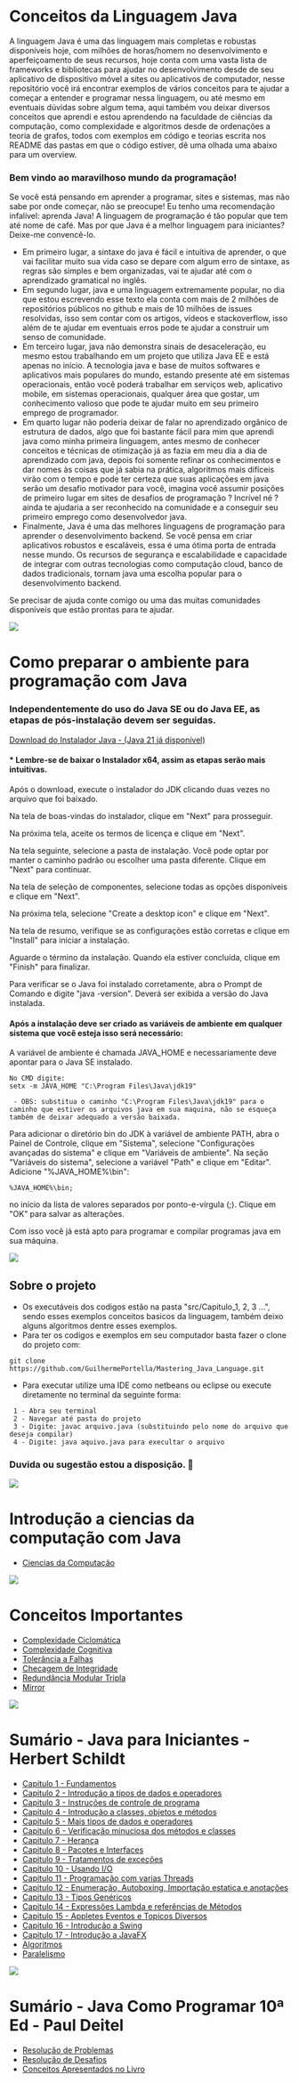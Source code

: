 # Conceitos da Linguagem Java

A linguagem Java é uma das linguagem mais completas e robustas disponíveis hoje, com milhões de horas/homem no desenvolvimento e aperfeiçoamento de seus recursos, hoje  conta com uma vasta lista de frameworks e bibliotecas para ajudar no desenvolvimento desde de seu aplicativo de dispositivo móvel a sites ou aplicativos de computador, nesse repositório você irá encontrar exemplos de vários conceitos para te ajudar a começar a entender e programar nessa linguagem, ou até mesmo em eventuais dúvidas sobre algum tema, aqui também vou deixar diversos conceitos que aprendi e estou aprendendo na faculdade de ciências da computação, como complexidade e algoritmos desde de ordenações a teoria de grafos, todos com exemplos em código e teorias escrita nos README das pastas em que o código estiver,  dê uma olhada uma abaixo para um overview.

### Bem vindo ao maravilhoso mundo da programação!
Se você está pensando em aprender a programar, sites e sistemas, mas não sabe por onde começar, não se preocupe! Eu tenho uma recomendação infalível: aprenda Java! A linguagem de programação é tão popular que tem até nome de café. Mas por que Java é a melhor linguagem para iniciantes? Deixe-me convencê-lo.

- Em primeiro lugar, a sintaxe do java é fácil e intuitiva de aprender, o que vai facilitar muito sua vida caso se depare com algum erro de sintaxe, as regras são simples e bem organizadas, vai te ajudar até com o aprendizado gramatical no inglês. 
- Em segundo lugar, java e uma linguagem extremamente popular, no dia que estou escrevendo esse texto ela conta com mais de 2 milhões de repositórios públicos no github e mais de 10 milhões de issues resolvidas, isso sem contar com os artigos, vídeos e stackoverflow, isso além de te ajudar em eventuais erros pode te ajudar a construir um senso de comunidade.
- Em terceiro lugar, java não demonstra sinais de desaceleração, eu mesmo estou trabalhando em um projeto que utiliza Java EE e está apenas no início. A tecnologia java e base de muitos softwares e aplicativos mais populares do mundo, estando presente até em sistemas operacionais, então você poderá trabalhar em serviços web, aplicativo mobile, em sistemas operacionais, qualquer área que gostar, um conhecimento valioso que pode te ajudar muito em seu primeiro emprego de programador.
- Em quarto lugar não poderia deixar de falar no aprendizado orgânico de estrutura de dados, algo que foi bastante fácil para mim que aprendi java como minha primeira linguagem, antes mesmo de conhecer conceitos e técnicas de otimização já as fazia em meu dia a dia de aprendizado com java, depois foi somente refinar os conhecimentos e dar nomes às coisas que já sabia na prática, algoritmos mais difíceis virão com o tempo e pode ter certeza que suas aplicações em java serão um desafio motivador para você, imagina você assumir posições de primeiro lugar em sites de desafios de programação ? Incrível né ? ainda te ajudaria a ser reconhecido na comunidade e a conseguir seu primeiro emprego como desenvolvedor java.
- Finalmente, Java é uma das melhores linguagens de programação para aprender o desenvolvimento backend. Se você pensa em criar aplicativos robustos e escaláveis, essa é uma ótima porta de entrada nesse mundo. Os recursos de segurança e escalabilidade e capacidade de integrar com outras tecnologias como computação cloud, banco de dados tradicionais, tornam java uma escolha popular para o desenvolvimento backend.

Se precisar de ajuda conte comigo ou uma das muitas comunidades disponíveis que estão prontas para te ajudar.

![](https://i.imgur.com/waxVImv.png)
 
# Como preparar o ambiente para programação com Java

###  Independentemente do uso do Java SE ou do Java EE, as etapas de pós-instalação devem ser seguidas.
[Download do Instalador Java - (Java 21 já disponível)](https://www.oracle.com/java/technologies/downloads/)
####  * Lembre-se de baixar o Instalador x64, assim as etapas serão mais intuitivas.

Após o download, execute o instalador do JDK clicando duas vezes no arquivo que foi baixado.

Na tela de boas-vindas do instalador, clique em "Next" para prosseguir.

Na próxima tela, aceite os termos de licença e clique em "Next".

Na tela seguinte, selecione a pasta de instalação. Você pode optar por manter o caminho padrão ou escolher uma pasta diferente. Clique em "Next" para continuar.

Na tela de seleção de componentes, selecione todas as opções disponíveis e clique em "Next".

Na próxima tela, selecione "Create a desktop icon" e clique em "Next".

Na tela de resumo, verifique se as configurações estão corretas e clique em "Install" para iniciar a instalação.

Aguarde o término da instalação. Quando ela estiver concluída, clique em "Finish" para finalizar.

Para verificar se o Java foi instalado corretamente, abra o Prompt de Comando e digite "java -version". Deverá ser exibida a versão do Java instalada.


 #### Após a instalação deve ser criado as variáveis de ambiente em qualquer sistema que você esteja isso será necessário: 
 
 A variável de ambiente é chamada JAVA_HOME e necessariamente deve apontar para o Java SE instalado. 
 ~~~
 No CMD digite:
 setx -m JAVA_HOME "C:\Program Files\Java\jdk19"
 
  - OBS: substitua o caminho "C:\Program Files\Java\jdk19" para o caminho que estiver os arquivos java em sua maquina, não se esqueça também de deixar adequado a versão baixada.
 ~~~
 
Para adicionar o diretório bin do JDK à variável de ambiente PATH, abra o Painel de Controle, clique em "Sistema", selecione "Configurações avançadas do sistema" e clique em "Variáveis de ambiente". Na seção "Variáveis do sistema", selecione a variável "Path" e clique em "Editar". Adicione "%JAVA_HOME%\bin":
~~~
%JAVA_HOME%\bin;
~~~
no início da lista de valores separados por ponto-e-vírgula (;). Clique em "OK" para salvar as alterações.

Com isso você já está apto para programar e compilar programas java em sua máquina.

![](https://i.imgur.com/waxVImv.png)
 ## Sobre o projeto

- Os executáveis dos codigos estão na pasta "src/Capitulo_1, 2, 3 ...", sendo esses exemplos conceitos basicos da linguagem, também deixo alguns algoritmos dentre esses exemplos.
- Para ter os codigos e exemplos em seu computador basta fazer o clone do projeto com:     
~~~ 
git clone https://github.com/GuilhermePortella/Mastering_Java_Language.git
~~~

- Para executar utilize uma IDE como netbeans ou eclipse ou execute diretamente no terminal da seguinte forma:
~~~
 1 - Abra seu terminal
 2 - Navegar até pasta do projeto
 3 - Digite: javac arquivo.java (substituindo pelo nome do arquivo que deseja compilar)
 4 - Digite: java aquivo.java para execultar o arquivo 
~~~
 
### Duvida ou sugestão estou a disposição. 	:vulcan_salute:
 
 
![](https://i.imgur.com/waxVImv.png)
 

 
# Introdução a ciencias da computação com Java
  - [Ciencias da Computação](https://github.com/GuilhermePortella/IntroducaoCienciasComputacao)
 
 
 ![](https://i.imgur.com/waxVImv.png)
 
 
# Conceitos Importantes 
  - [Complexidade Ciclomática](https://github.com/GuilhermePortella/Conceitos-Basicos-da-Linguagem-Java/tree/main/src/Algoritmos/Complexidade/Ciclom%C3%A1tica)
  - [Complexidade Cognitiva](https://github.com/GuilhermePortella/Conceitos-Basicos-da-Linguagem-Java/tree/main/src/Algoritmos/Complexidade/Cognitiva)
  - [Tolerância a Falhas](https://pt.wikipedia.org/wiki/Toler%C3%A2ncia_a_falhas)
  - [Checagem de Integridade](https://pt.wikipedia.org/wiki/Checagem_de_integridade)
  - [Redundância Modular Tripla](https://pt.wikipedia.org/wiki/Redund%C3%A2ncia_modular_tripla)
  - [Mirror](https://pt.wikipedia.org/wiki/Mirror_(computa%C3%A7%C3%A3o))


![](https://i.imgur.com/waxVImv.png)

# Sumário - Java para Iniciantes - Herbert Schildt
 
  - [Capitulo 1 - Fundamentos](https://github.com/GuilhermePortella/Conceitos-Basicos-da-Linguagem-Java/tree/main/src/Capitulo_1_Fundamentos) 
  - [Capitulo 2 - Introdução a tipos de dados e operadores](https://github.com/GuilhermePortella/Conceitos-Basicos-da-Linguagem-Java/tree/main/src/Capitulo_2_Introdu%C3%A7%C3%A3o_a_Tipos_de_Dados_e_operadores)
  - [Capitulo 3 - Instruções de controle de programa](https://github.com/GuilhermePortella/Conceitos-Basicos-da-Linguagem-Java/tree/main/src/Capitulo_3_Instru%C3%A7%C3%B5es_de_Controle_de_Programa)
  - [Capitulo 4 - Introdução a classes, objetos e métodos](https://github.com/GuilhermePortella/Conceitos-Basicos-da-Linguagem-Java/tree/main/src/Capitulo_4_Introducao_a_Classes_Objetos_e_Metodos)
  - [Capitulo 5 - Mais tipos de dados e operadores](https://github.com/GuilhermePortella/Conceitos-Basicos-da-Linguagem-Java/tree/main/src/Capitulo_5_Mais_tipos_de_Dados_e_Operadores)
  - [Capitulo 6 - Verificação minuciosa dos métodos e classes](https://github.com/GuilhermePortella/Conceitos-Basicos-da-Linguagem-Java/tree/main/src/Capitulo_6_Verificacao_Minuciosa_dos_Metodos_e_Classes)
  - [Capitulo 7 - Herança](https://github.com/GuilhermePortella/Conceitos-Basicos-da-Linguagem-Java/tree/main/src/Capitulo_7_Heranca)
  - [Capitulo 8 - Pacotes e Interfaces](https://github.com/GuilhermePortella/Conceitos-Basicos-da-Linguagem-Java/tree/main/src/Capitulo_8_Pacotes_e_Interfaces)
  - [Capitulo 9 - Tratamentos de exceções](https://github.com/GuilhermePortella/Conceitos-Basicos-da-Linguagem-Java/tree/main/src/Capitulo_9_Tratamentos_de_Excecoes)
  - [Capitulo 10 - Usando I/O](https://github.com/GuilhermePortella/Conceitos-Basicos-da-Linguagem-Java/tree/main/src/Capitulo_10_Usando_IO)
  - [Capitulo 11 - Programação com varias Threads](https://github.com/GuilhermePortella/Conceitos-Basicos-da-Linguagem-Java/tree/main/src/Capitulo_11_Programacao_com_Varias_Threads)
  - [Capitulo 12 - Enumeração, Autoboxing, Importação estatica e anotações](https://github.com/GuilhermePortella/Conceitos-Basicos-da-Linguagem-Java/tree/main/src/Capitulo_12_Enumeracao_Autoboxing_Importacao_estatica_e_anotacoes)
  - [Capitulo 13 - Tipos Genéricos](https://github.com/GuilhermePortella/Conceitos-Basicos-da-Linguagem-Java/tree/main/src/Capitulo_13_Tipos_Genericos)
  - [Capitulo 14 - Expressões Lambda e referências de Métodos](https://github.com/GuilhermePortella/Conceitos-Basicos-da-Linguagem-Java/tree/main/src/Capitulo_14_Expressoes_Lambda_e_Referencias_de_Metodos)
  - [Capitulo 15 - Appletes Eventos e Topicos Diversos](https://github.com/GuilhermePortella/Conceitos-Basicos-da-Linguagem-Java/tree/main/src/Capitulo_15_Applets_Eventos_e_Topicos_Diversos)
  - [Capitulo 16 - Introdução a Swing](https://github.com/GuilhermePortella/Conceitos-Basicos-da-Linguagem-Java/tree/main/src/Capitulo_16_Introducao_a_Swing)
  - [Capitulo 17 - Introdução a JavaFX](https://github.com/GuilhermePortella/Conceitos-Basicos-da-Linguagem-Java/tree/main/src/Capitulo_17_Introducao_a_JavaFX)
  - [Algoritmos](https://github.com/GuilhermePortella/Conceitos-Basicos-da-Linguagem-Java/tree/main/src/Algoritmos)
  - [Paralelismo](https://github.com/GuilhermePortella/Conceitos-Basicos-da-Linguagem-Java/tree/main/src/Paralelismo)


 ![](https://i.imgur.com/waxVImv.png)
  
  # Sumário - Java Como Programar 10ª Ed - Paul Deitel
  
  - [Resolução de Problemas]()
  - [Resolução de Desafios]()
  - [Conceitos Apresentados no Livro]()
